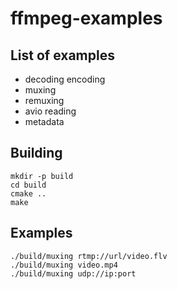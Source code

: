 # ffmpeg-examples

## List of examples

* decoding encoding
* muxing
* remuxing
* avio reading
* metadata

## Building

    mkdir -p build
    cd build
    cmake ..
    make

## Examples

    ./build/muxing rtmp://url/video.flv
    ./build/muxing video.mp4
    ./build/muxing udp://ip:port
